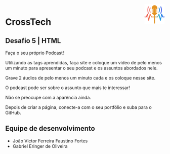 <img src="./assets/imgs/Logo.png" alt="Logo da CrossTech" align="right">

# CrossTech

## Desafio 5 | HTML

Faça o seu próprio Podcast!

Utilizando as tags aprendidas, faça site e coloque um vídeo de pelo menos um minuto para
apresentar o seu podcast e os assuntos abordados nele.

Grave 2 áudios de pelo menos um minuto cada e os coloque nesse site.

O podcast pode ser sobre o assunto que mais te interessar!

Não se preocupe com a aparência ainda.

Depois de criar a página, conecte-a com o seu portfólio e suba para o GitHub.

## Equipe de desenvolvimento
- João Victor Ferreira Faustino Fortes
- Gabriel Eringer de Oliveira